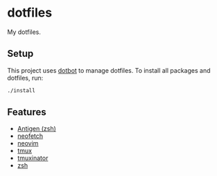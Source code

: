 # dotfiles

My dotfiles.

## Setup

This project uses [dotbot](https://github.com/anishathalye/dotbot) to manage dotfiles. To install all packages and dotfiles, run:

```bash
./install
```

## Features

- [Antigen (zsh)](https://github.com/zsh-users/antigen)
- [neofetch](https://github.com/dylanaraps/neofetch)
- [neovim](https://neovim.io/)
- [tmux](https://github.com/tmux/tmux/wiki)
- [tmuxinator](https://github.com/tmuxinator/tmuxinator)
- [zsh](https://www.zsh.org/)
